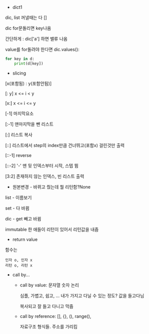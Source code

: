 * dict1

dic, list 꺼낼때는 다 []

dic for문돌리면 key나옴

간단하게 : dic['a'] 하면 밸류 나옴

value를 for돌려야 한다면 dic.values():

```python
for key in d:
    print(d[key])
```



* slicing

[x(포함됨) : y(포함안됨)]

[: y]  x <= i < y

[x:]  x <= i  <= y

[-1]  마지막요소

[:-1] 맨마지막을 뺀 리스트

[:] 리스트 복사

[::] 리스트에서 step의 index만큼 건너뛰고(포함x) 걸린것만 출력

[::-1] reverse

[::-2] '-' 맨 뒷 인덱스부터 시작, 스텝 뜀

[3:2] 존재하지 않는 인덱스, 빈 리스트 출력



* 원본변경 - 바뀌고 줬는데 뭘 리턴함?None

list - 이름보기

set - 다 바뀜

dic - get 빼고 바뀜

immutable 한 애들이 리턴이 있어서 리턴값을 내줌



* return value

함수는

```
인자 o, 인자 x
리턴 o, 리턴 x
```



* call by...

  * call by value: 문자열 숫자 논리

    심플, 가볍고, 쉽고, ... 내가 가지고 다닐 수 있는 정도? 값을 들고다님

    복사되고 잘 들고 다니고 막줌

  * call by reference: [], {}, (), range(), 

    자료구조 형식들. 주소를 가리킴

